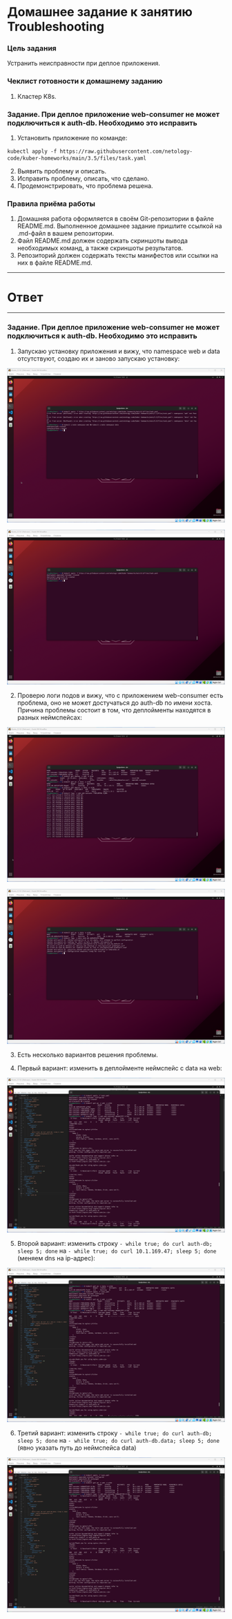 # Домашнее задание к занятию Troubleshooting

### Цель задания

Устранить неисправности при деплое приложения.

### Чеклист готовности к домашнему заданию

1. Кластер K8s.

### Задание. При деплое приложение web-consumer не может подключиться к auth-db. Необходимо это исправить

1. Установить приложение по команде:
```shell
kubectl apply -f https://raw.githubusercontent.com/netology-code/kuber-homeworks/main/3.5/files/task.yaml
```
2. Выявить проблему и описать.
3. Исправить проблему, описать, что сделано.
4. Продемонстрировать, что проблема решена.


### Правила приёма работы

1. Домашняя работа оформляется в своём Git-репозитории в файле README.md. Выполненное домашнее задание пришлите ссылкой на .md-файл в вашем репозитории.
2. Файл README.md должен содержать скриншоты вывода необходимых команд, а также скриншоты результатов.
3. Репозиторий должен содержать тексты манифестов или ссылки на них в файле README.md.

------

# Ответ

------

### Задание. При деплое приложение web-consumer не может подключиться к auth-db. Необходимо это исправить

1. Запускаю установку приложения и вижу, что namespace web и data отсутствуют, создаю их и заново запускаю установку:

![vers](img/1.png)

![vers](img/2.png)

2. Проверю логи подов и вижу, что с приложением web-consumer есть проблема, оно не может достучаться до auth-db по имени хоста. Причина проблемы состоит в том, что деплойменты находятся в разных неймспейсах:

![vers](img/3.png)

![vers](img/4.png)

3. Есть несколько вариантов решения проблемы.

4. Первый вариант: изменить в деплойменте неймспейс c data на web:

![vers](img/5.png)

5. Второй вариант: изменить строку `- while true; do curl auth-db; sleep 5; done` на `- while true; do curl 10.1.169.47; sleep 5; done` (меняем dns на ip-адрес):

![vers](img/6.png)

6. Третий вариант: изменить строку `- while true; do curl auth-db; sleep 5; done` на `- while true; do curl auth-db.data; sleep 5; done` (явно указать путь до неймспейса data)

![vers](img/7.png)

